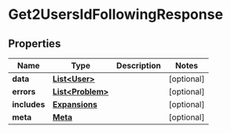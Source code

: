 

# Get2UsersIdFollowingResponse


## Properties

| Name | Type | Description | Notes |
|------------ | ------------- | ------------- | -------------|
|**data** | [**List&lt;User&gt;**](User.md) |  |  [optional] |
|**errors** | [**List&lt;Problem&gt;**](Problem.md) |  |  [optional] |
|**includes** | [**Expansions**](Expansions.md) |  |  [optional] |
|**meta** | [**Meta**](Meta.md) |  |  [optional] |



